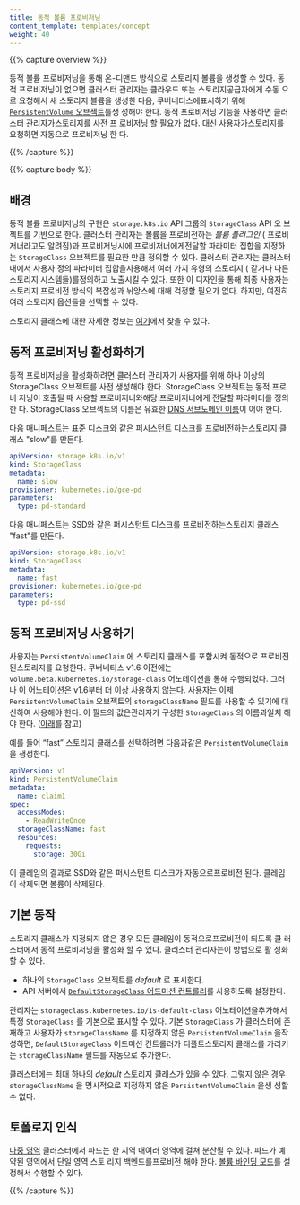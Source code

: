```yaml
---
title: 동적 볼륨 프로비저닝
content_template: templates/concept
weight: 40
---
```


{{% capture overview %}}

동적 볼륨 프로비저닝을 통해 온-디맨드 방식으로 스토리지 볼륨을 생성할 수 있다.
동적 프로비저닝이 없으면 클러스터 관리자는 클라우드 또는 스토리지공급자에게 수동
으로 요청해서 새 스토리지 볼륨을 생성한 다음, 쿠버네티스에표시하기 위해
[`PersistentVolume` 오브젝트](/ko/docs/concepts/storage/persistent-volumes/)를생
성해야 한다. 동적 프로비저닝 기능을 사용하면 클러스터 관리자가스토리지를 사전 프
로비저닝 할 필요가 없다. 대신 사용자가스토리지를 요청하면 자동으로 프로비저닝 한
다.

{{% /capture %}}

{{% capture body %}}

## 배경

동적 볼륨 프로비저닝의 구현은 `storage.k8s.io` API 그룹의 `StorageClass` API 오
브젝트를 기반으로 한다. 클러스터 관리자는 볼륨을 프로비전하는 _볼륨 플러그인_ (
프로비저너라고도 알려짐)과 프로비저닝시에 프로비저너에게전달할 파라미터 집합을
지정하는 `StorageClass` 오브젝트를 필요한 만큼 정의할 수 있다. 클러스터 관리자는
클러스터 내에서 사용자 정의 파라미터 집합을사용해서 여러 가지 유형의 스토리지 (
같거나 다른 스토리지 시스템들)를정의하고 노출시킬 수 있다. 또한 이 디자인을 통해
최종 사용자는스토리지 프로비전 방식의 복잡성과 뉘앙스에 대해 걱정할 필요가 없다.
하지만, 여전히 여러 스토리지 옵션들을 선택할 수 있다.

스토리지 클래스에 대한 자세한 정보는
[여기](/docs/concepts/storage/storage-classes/)에서 찾을 수 있다.

## 동적 프로비저닝 활성화하기

동적 프로비저닝을 활성화하려면 클러스터 관리자가 사용자를 위해 하나 이상의
StorageClass 오브젝트를 사전 생성해야 한다. StorageClass 오브젝트는 동적 프로비
저닝이 호출될 때 사용할 프로비저너와해당 프로비저너에게 전달할 파라미터를 정의한
다. StorageClass 오브젝트의 이름은 유효한
[DNS 서브도메인 이름](/ko/docs/concepts/overview/working-with-objects/names/#dns-서브도메인-이름)이
어야 한다.

다음 매니페스트는 표준 디스크와 같은 퍼시스턴트 디스크를 프로비전하는스토리지 클
래스 "slow"를 만든다.

```yaml
apiVersion: storage.k8s.io/v1
kind: StorageClass
metadata:
  name: slow
provisioner: kubernetes.io/gce-pd
parameters:
  type: pd-standard
```

다음 매니페스트는 SSD와 같은 퍼시스턴트 디스크를 프로비전하는스토리지 클래스
"fast"를 만든다.

```yaml
apiVersion: storage.k8s.io/v1
kind: StorageClass
metadata:
  name: fast
provisioner: kubernetes.io/gce-pd
parameters:
  type: pd-ssd
```

## 동적 프로비저닝 사용하기

사용자는 `PersistentVolumeClaim` 에 스토리지 클래스를 포함시켜 동적으로 프로비전
된스토리지를 요청한다. 쿠버네티스 v1.6 이전에는
`volume.beta.kubernetes.io/storage-class` 어노테이션을 통해 수행되었다. 그러나
이 어노테이션은 v1.6부터 더 이상 사용하지 않는다. 사용자는 이제
`PersistentVolumeClaim` 오브젝트의 `storageClassName` 필드를 사용할 수 있기에 대
신하여 사용해야 한다. 이 필드의 값은관리자가 구성한 `StorageClass` 의 이름과일치
해야 한다. ([아래](#동적-프로비저닝-활성화하기)를 참고)

예를 들어 “fast” 스토리지 클래스를 선택하려면 다음과같은 `PersistentVolumeClaim`
을 생성한다.

```yaml
apiVersion: v1
kind: PersistentVolumeClaim
metadata:
  name: claim1
spec:
  accessModes:
    - ReadWriteOnce
  storageClassName: fast
  resources:
    requests:
      storage: 30Gi
```

이 클레임의 결과로 SSD와 같은 퍼시스턴트 디스크가 자동으로프로비전 된다. 클레임
이 삭제되면 볼륨이 삭제된다.

## 기본 동작

스토리지 클래스가 지정되지 않은 경우 모든 클레임이 동적으로프로비전이 되도록 클
러스터에서 동적 프로비저닝을 활성화 할 수 있다. 클러스터 관리자는이 방법으로 활
성화 할 수 있다.

- 하나의 `StorageClass` 오브젝트를 _default_ 로 표시한다.
- API 서버에서
  [`DefaultStorageClass` 어드미션 컨트롤러](/docs/reference/access-authn-authz/admission-controllers/#defaultstorageclass)를
  사용하도록 설정한다.

관리자는 `storageclass.kubernetes.io/is-default-class` 어노테이션을추가해서 특정
`StorageClass` 를 기본으로 표시할 수 있다. 기본 `StorageClass` 가 클러스터에 존
재하고 사용자가 `storageClassName` 를 지정하지 않은 `PersistentVolumeClaim` 을작
성하면, `DefaultStorageClass` 어드미션 컨트롤러가 디폴트스토리지 클래스를 가리키
는 `storageClassName` 필드를 자동으로 추가한다.

클러스터에는 최대 하나의 _default_ 스토리지 클래스가 있을 수 있다. 그렇지 않은
경우 `storageClassName` 을 명시적으로 지정하지 않은 `PersistentVolumeClaim` 을생
성할 수 없다.

## 토폴로지 인식

[다중 영역](/ko/docs/setup/best-practices/multiple-zones/) 클러스터에서 파드는
한 지역 내여러 영역에 걸쳐 분산될 수 있다. 파드가 예약된 영역에서 단일 영역 스토
리지 백엔드를프로비전 해야 한다.
[볼륨 바인딩 모드](/docs/concepts/storage/storage-classes/#volume-binding-mode)를
설정해서 수행할 수 있다.

{{% /capture %}}
